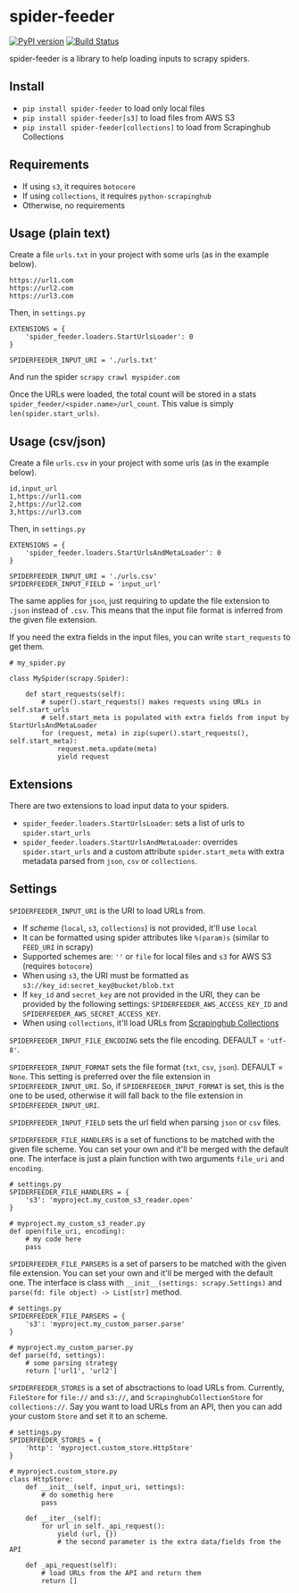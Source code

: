 # spider-feeder
[![PyPI version](https://badge.fury.io/py/spider-feeder.svg)](https://badge.fury.io/py/spider-feeder)
[![Build Status](https://api.travis-ci.com/ejulio/spider-feeder.png)](https://api.travis-ci.com/ejulio/spider-feeder.png)

spider-feeder is a library to help loading inputs to scrapy spiders.

## Install

* `pip install spider-feeder` to load only local files
* `pip install spider-feeder[s3]` to load files from AWS S3
* `pip install spider-feeder[collections]` to load from Scrapinghub Collections

## Requirements

* If using `s3`, it requires `botocore`
* If using `collections`, it requires `python-scrapinghub`
* Otherwise, no requirements

## Usage (plain text)

Create a file `urls.txt` in your project with some urls (as in the example below).
```
https://url1.com
https://url2.com
https://url3.com
```

Then, in `settings.py`
```
EXTENSIONS = {
    'spider_feeder.loaders.StartUrlsLoader': 0
}

SPIDERFEEDER_INPUT_URI = './urls.txt'
```

And run the spider `scrapy crawl myspider.com`

Once the URLs were loaded, the total count will be stored in a stats 
`spider_feeder/<spider.name>/url_count`.
This value is simply `len(spider.start_urls)`.

## Usage (csv/json)

Create a file `urls.csv` in your project with some urls (as in the example below).
```
id,input_url
1,https://url1.com
2,https://url2.com
3,https://url3.com
```

Then, in `settings.py`
```
EXTENSIONS = {
    'spider_feeder.loaders.StartUrlsAndMetaLoader': 0
}

SPIDERFEEDER_INPUT_URI = './urls.csv'
SPIDERFEEDER_INPUT_FIELD = 'input_url'
```

The same applies for `json`, just requiring to update the file extension to `.json` instead of `.csv`.
This means that the input file format is inferred from the given file extension.

If you need the extra fields in the input files, you can write `start_requests` to get them.
```
# my_spider.py

class MySpider(scrapy.Spider):

    def start_requests(self):
        # super().start_requests() makes requests using URLs in self.start_urls
        # self.start_meta is populated with extra fields from input by StartUrlsAndMetaLoader
        for (request, meta) in zip(super().start_requests(), self.start_meta):
            request.meta.update(meta)
            yield request
```


## Extensions

There are two extensions to load input data to your spiders.

* `spider_feeder.loaders.StartUrlsLoader`: sets a list of urls to `spider.start_urls`
* `spider_feeder.loaders.StartUrlsAndMetaLoader`: overrides `spider.start_urls` and a custom attribute `spider.start_meta` with extra metadata parsed from `json`, `csv` or `collections`.

## Settings

`SPIDERFEEDER_INPUT_URI` is the URI to load URLs from.
* If _scheme_ (`local`, `s3`, `collections`) is not provided, it'll use `local`
* It can be formatted using spider attributes like `%(param)s` (similar to `FEED_URI` in scrapy)
* Supported schemes are: `''` or `file` for local files and `s3` for AWS S3 (requires `botocore`)
* When using `s3`, the URI must be formatted as `s3://key_id:secret_key@bucket/blob.txt`
* If `key_id` and `secret_key` are not provided in the URI, they can be provided by the following settings: `SPIDERFEEDER_AWS_ACCESS_KEY_ID` and `SPIDERFEEDER_AWS_SECRET_ACCESS_KEY`.
* When using `collections`, it'll load URLs from [Scrapinghub Collections](https://doc.scrapinghub.com/api/collections.html)

`SPIDERFEEDER_INPUT_FILE_ENCODING` sets the file encoding. DEFAULT = `'utf-8'`.

`SPIDERFEEDER_INPUT_FORMAT` sets the file format (`txt`, `csv`, `json`). DEFAULT = `None`.
This setting is preferred over the file extension in `SPIDERFEEDER_INPUT_URI`.
So, if `SPIDERFEEDER_INPUT_FORMAT` is set, this is the one to be used, otherwise
it will fall back to the file extension in `SPIDERFEEDER_INPUT_URI`.

`SPIDERFEEDER_INPUT_FIELD` sets the url field when parsing `json` or `csv` files.

`SPIDERFEEDER_FILE_HANDLERS` is a set of functions to be matched with the given file scheme.
You can set your own and it'll be merged with the default one.
The interface is just a plain function with two arguments `file_uri` and `encoding`.
```
# settings.py
SPIDERFEEDER_FILE_HANDLERS = {
    's3': 'myproject.my_custom_s3_reader.open'
}

# myproject.my_custom_s3_reader.py
def open(file_uri, encoding):
    # my code here
    pass
```

`SPIDERFEEDER_FILE_PARSERS` is a set of parsers to be matched with the given file extension.
You can set your own and it'll be merged with the default one.
The interface is class with `__init__(settings: scrapy.Settings)` and `parse(fd: file object) -> List[str]` method.
```
# settings.py
SPIDERFEEDER_FILE_PARSERS = {
    's3': 'myproject.my_custom_parser.parse'
}

# myproject.my_custom_parser.py
def parse(fd, settings):
    # some parsing strategy
    return ['url1', 'url2']
```

`SPIDERFEEDER_STORES` is a set of absctractions to load URLs from.
Currently, `FileStore` for `file://` and `s3://`, and `ScrapinghubCollectionStore` for `collections://`.
Say you want to load URLs from an API, then you can add your custom `Store` and set it to an scheme.
```
# settings.py
SPIDERFEEDER_STORES = {
    'http': 'myproject.custom_store.HttpStore'
}

# myproject.custom_store.py
class HttpStore:
    def __init__(self, input_uri, settings):
        # do somethig here
        pass

    def __iter__(self):
        for url in self._api_request():
            yield (url, {})
            # the second parameter is the extra data/fields from the API 

    def _api_request(self):
        # load URLs from the API and return them
        return []
```
